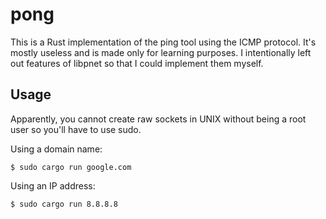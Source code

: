 # pong
This is a Rust implementation of the ping tool using the ICMP protocol. It's mostly useless and is made only for learning purposes. I intentionally left out features of libpnet so that I could implement them myself.  

## Usage
Apparently, you cannot create raw sockets in UNIX without being a root user so you'll have to use sudo. 

Using a domain name:  
```
$ sudo cargo run google.com
```
Using an IP address: 
```
$ sudo cargo run 8.8.8.8
```
